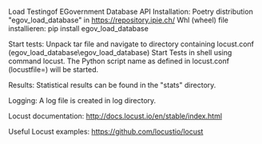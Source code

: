 Load Testingof EGovernment Database API
Installation: 
Poetry distribution "egov_load_database" in https://repository.ipie.ch/
Whl (wheel) file installieren: pip install egov_load_database

Start tests:
Unpack tar file and navigate to directory containing locust.conf (egov_load_database\egov_load_database)
Start Tests in shell using command locust.
The Python script name as defined in locust.conf (locustfile=) will be started.

Results:
Statistical results can be found in the "stats" directory.

Logging:
A log file is created in log directory.

Locust documentation:
http://docs.locust.io/en/stable/index.html

Useful Locust examples:
https://github.com/locustio/locust
